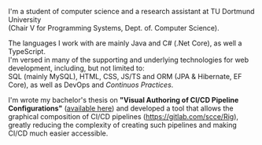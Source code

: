 I'm a student of computer science and a research assistant at TU Dortmund University  
(Chair V for Programming Systems, Dept. of. Computer Science).

The languages I work with are mainly Java and C# (.Net Core), as well a TypeScript.  
I'm versed in many of the supporting and underlying technologies for web development,
including, but not limited to:  
SQL (mainly MySQL), HTML, CSS, JS/TS and ORM (JPA & Hibernate, EF Core),
as well as DevOps and *Continuos Practices*.

I'm wrote my bachelor's thesis on **"Visual Authoring of CI/CD Pipeline
Configurations"** ([available here](https://archive.org/details/visual-authoring-of-cicd-pipeline-configurations/)) 
and developed a tool that allows the graphical composition of CI/CD 
pipelines (https://gitlab.com/scce/Rig), greatly reducing the complexity
of creating such pipelines and making CI/CD much easier accessible.
